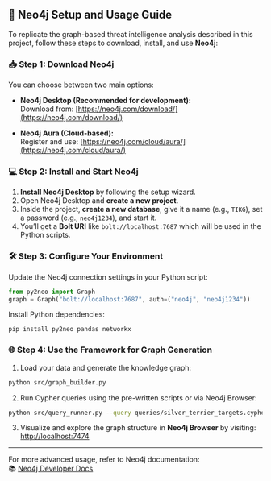 
## 🧩 Neo4j Setup and Usage Guide

To replicate the graph-based threat intelligence analysis described in this project, follow these steps to download, install, and use **Neo4j**:

### 📥 Step 1: Download Neo4j

You can choose between two main options:

- **Neo4j Desktop (Recommended for development):**  
  Download from: [https://neo4j.com/download/](https://neo4j.com/download/)

- **Neo4j Aura (Cloud-based):**  
  Register and use: [https://neo4j.com/cloud/aura/](https://neo4j.com/cloud/aura/)

### 💻 Step 2: Install and Start Neo4j

1. **Install Neo4j Desktop** by following the setup wizard.
2. Open Neo4j Desktop and **create a new project**.
3. Inside the project, **create a new database**, give it a name (e.g., `TIKG`), set a password (e.g., `neo4j1234`), and start it.
4. You’ll get a **Bolt URI** like `bolt://localhost:7687` which will be used in the Python scripts.

### 🛠️ Step 3: Configure Your Environment

Update the Neo4j connection settings in your Python script:
```python
from py2neo import Graph
graph = Graph("bolt://localhost:7687", auth=("neo4j", "neo4j1234"))
```

Install Python dependencies:
```bash
pip install py2neo pandas networkx
```

### 🌐 Step 4: Use the Framework for Graph Generation

1. Load your data and generate the knowledge graph:
```bash
python src/graph_builder.py
```

2. Run Cypher queries using the pre-written scripts or via Neo4j Browser:
```bash
python src/query_runner.py --query queries/silver_terrier_targets.cypher
```

3. Visualize and explore the graph structure in **Neo4j Browser** by visiting:
[http://localhost:7474](http://localhost:7474)

---

For more advanced usage, refer to Neo4j documentation:  
📚 [Neo4j Developer Docs](https://neo4j.com/docs/)
